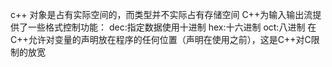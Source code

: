 c++
对象是占有实际空间的，而类型并不实际占有存储空间
C++为输入输出流提供了一些格式控制功能：
    dec:指定数据使用十进制
    hex:十六进制
    oct:八进制
在C++允许对变量的声明放在程序的任何位置（声明在使用之前），这是C++对C限制的放宽
